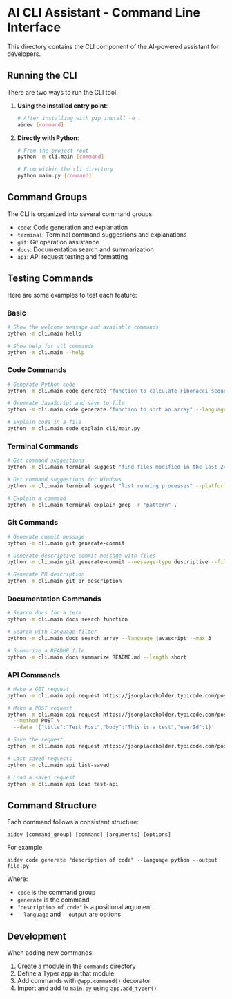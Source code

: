 # AI CLI Assistant - Command Line Interface

This directory contains the CLI component of the AI-powered assistant for developers.

## Running the CLI

There are two ways to run the CLI tool:

1. **Using the installed entry point**:
   ```bash
   # After installing with pip install -e .
   aidev [command]
   ```

2. **Directly with Python**:
   ```bash
   # From the project root
   python -m cli.main [command]
   
   # From within the cli directory
   python main.py [command]
   ```

## Command Groups

The CLI is organized into several command groups:

- `code`: Code generation and explanation
- `terminal`: Terminal command suggestions and explanations
- `git`: Git operation assistance
- `docs`: Documentation search and summarization
- `api`: API request testing and formatting

## Testing Commands

Here are some examples to test each feature:

### Basic

```bash
# Show the welcome message and available commands
python -m cli.main hello

# Show help for all commands
python -m cli.main --help
```

### Code Commands

```bash
# Generate Python code
python -m cli.main code generate "function to calculate Fibonacci sequence"

# Generate JavaScript and save to file
python -m cli.main code generate "function to sort an array" --language javascript --output sort.js

# Explain code in a file
python -m cli.main code explain cli/main.py
```

### Terminal Commands

```bash
# Get command suggestions
python -m cli.main terminal suggest "find files modified in the last 24 hours"

# Get command suggestions for Windows
python -m cli.main terminal suggest "list running processes" --platform windows

# Explain a command
python -m cli.main terminal explain grep -r "pattern" .
```

### Git Commands

```bash
# Generate commit message
python -m cli.main git generate-commit

# Generate descriptive commit message with files
python -m cli.main git generate-commit --message-type descriptive --files

# Generate PR description
python -m cli.main git pr-description
```

### Documentation Commands

```bash
# Search docs for a term
python -m cli.main docs search function

# Search with language filter
python -m cli.main docs search array --language javascript --max 3

# Summarize a README file
python -m cli.main docs summarize README.md --length short
```

### API Commands

```bash
# Make a GET request
python -m cli.main api request https://jsonplaceholder.typicode.com/posts/1

# Make a POST request
python -m cli.main api request https://jsonplaceholder.typicode.com/posts \
  --method POST \
  --data '{"title":"Test Post","body":"This is a test","userId":1}'

# Save the request
python -m cli.main api request https://jsonplaceholder.typicode.com/posts/1 --save test-api

# List saved requests
python -m cli.main api list-saved

# Load a saved request
python -m cli.main api load test-api
```

## Command Structure

Each command follows a consistent structure:

```
aidev [command_group] [command] [arguments] [options]
```

For example:
```
aidev code generate "description of code" --language python --output file.py
```

Where:
- `code` is the command group
- `generate` is the command
- `"description of code"` is a positional argument
- `--language` and `--output` are options

## Development

When adding new commands:

1. Create a module in the `commands` directory
2. Define a Typer app in that module
3. Add commands with `@app.command()` decorator
4. Import and add to `main.py` using `app.add_typer()` 